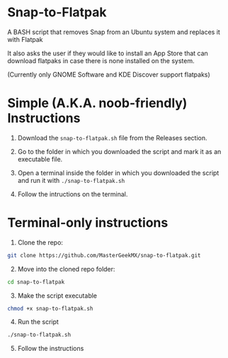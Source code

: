 # Snap-to-Flatpak

A BASH script that removes Snap from an Ubuntu system and replaces it with Flatpak

It also asks the user if they would like to install an App Store that can download flatpaks in case there is none installed on the system.

(Currently only GNOME Software and KDE Discover support flatpaks)

# Simple (A.K.A. noob-friendly) Instructions

1. Download the `snap-to-flatpak.sh` file from the Releases section.

2. Go to the folder in which you downloaded the script and mark it as an executable file.

3. Open a terminal inside the folder in which you downloaded the script and run it with `./snap-to-flatpak.sh`

4. Follow the intructions on the terminal.

# Terminal-only instructions

1. Clone the repo:

```bash
git clone https://github.com/MasterGeekMX/snap-to-flatpak.git
```

2. Move into the cloned repo folder:

```bash
cd snap-to-flatpak
```

3. Make the script executable

```bash
chmod +x snap-to-flatpak.sh
```

4. Run the script

```bash
./snap-to-flatpak.sh
```

5. Follow the instructions
